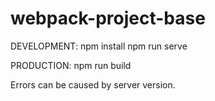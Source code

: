 # webpack-project-base

DEVELOPMENT:
npm install
npm run serve

PRODUCTION:
npm run build

Errors can be caused by server version. 

